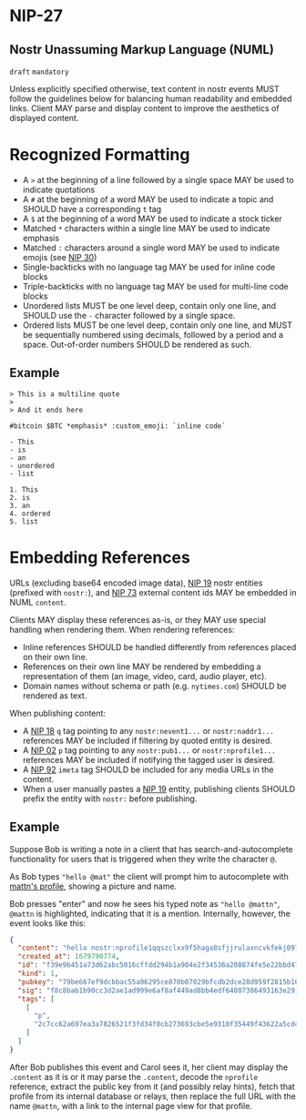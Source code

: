 NIP-27
======

Nostr Unassuming Markup Language (NUML)
---------------------------------------

`draft` `mandatory`

Unless explicitly specified otherwise, text content in nostr events MUST follow the guidelines below for balancing human readability and embedded links. Client MAY parse and display content to improve the aesthetics of displayed content.

# Recognized Formatting

- A `>` at the beginning of a line followed by a single space MAY be used to indicate quotations
- A `#` at the beginning of a word MAY be used to indicate a topic and SHOULD have a corresponding `t` tag
- A `$` at the beginning of a word MAY be used to indicate a stock ticker
- Matched `*` characters within a single line MAY be used to indicate emphasis
- Matched `:` characters around a single word MAY be used to indicate emojis (see [NIP 30](./30.md))
- Single-backticks with no language tag MAY be used for inline code blocks
- Triple-backticks with no language tag MAY be used for multi-line code blocks
- Unordered lists MUST be one level deep, contain only one line, and SHOULD use the `-` character followed by a single space.
- Ordered lists MUST be one level deep, contain only one line, and MUST be sequentially numbered using decimals, followed by a period and a space. Out-of-order numbers SHOULD be rendered as such.

## Example

```
> This is a multiline quote
>
> And it ends here

#bitcoin $BTC *emphasis* :custom_emoji: `inline code`

- This
- is
- an
- unordered
- list

1. This
2. is
3. an
4. ordered
5. list
```

# Embedding References

URLs (excluding base64 encoded image data), [NIP 19](./19.md) nostr entities (prefixed with `nostr:`), and [NIP 73](./73.md) external content ids MAY be embedded in NUML `content`.

Clients MAY display these references as-is, or they MAY use special handling when rendering them. When rendering references:

- Inline references SHOULD be handled differently from references placed on their own line.
- References on their own line MAY be rendered by embedding a representation of them (an image, video, card, audio player, etc).
- Domain names without schema or path (e.g. `nytimes.com`) SHOULD be rendered as text.

When publishing content:

- A [NIP 18](./18.md) `q` tag pointing to any `nostr:nevent1...` or `nostr:naddr1...` references MAY be included if filtering by quoted entity is desired.
- A [NIP 02](./02.md) `p` tag pointing to any `nostr:pub1...` or `nostr:nprofile1...` references MAY be included if notifying the tagged user is desired.
- A [NIP 92](./92.md) `imeta` tag SHOULD be included for any media URLs in the content.
- When a user manually pastes a [NIP 19](./19.md) entity, publishing clients SHOULD prefix the entity with `nostr:` before publishing.

## Example

Suppose Bob is writing a note in a client that has search-and-autocomplete functionality for users that is triggered when they write the character `@`.

As Bob types `"hello @mat"` the client will prompt him to autocomplete with [mattn's profile](https://njump.me/npub1937vv2nf06360qn9y8el6d8sevnndy7tuh5nzre4gj05xc32tnwqauhaj6), showing a picture and name.

Bob presses "enter" and now he sees his typed note as `"hello @mattn"`, `@mattn` is highlighted, indicating that it is a mention. Internally, however, the event looks like this:

```json
{
  "content": "hello nostr:nprofile1qqszclxx9f5haga8sfjjrulaxncvkfekj097t6f3pu65f86rvg49ehqj6f9dh",
  "created_at": 1679790774,
  "id": "f39e9b451a73d62abc5016cffdd294b1a904e2f34536a208874fe5e22bbd47cf",
  "kind": 1,
  "pubkey": "79be667ef9dcbbac55a06295ce870b07029bfcdb2dce28d959f2815b16f81798",
  "sig": "f8c8bab1b90cc3d2ae1ad999e6af8af449ad8bb4edf64807386493163e29162b5852a796a8f474d6b1001cddbaac0de4392838574f5366f03cc94cf5dfb43f4d",
  "tags": [
    [
      "p",
      "2c7cc62a697ea3a7826521f3fd34f0cb273693cbe5e9310f35449f43622a5cdc"
    ]
  ]
}
```

After Bob publishes this event and Carol sees it, her client may display the `.content` as it is or it may parse the `.content`, decode the `nprofile` reference, extract the public key from it (and possibly relay hints), fetch that profile from its internal database or relays, then replace the full URL with the name `@mattn`, with a link to the internal page view for that profile.
